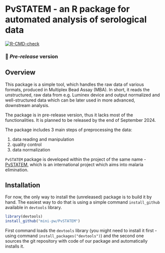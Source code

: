 # PvSTATEM - an R package for automated analysis of serological data

<!-- badges: start -->
[![R-CMD-check](https://github.com/ZetrextJG/PvSTATEM/actions/workflows/R-CMD-check.yaml/badge.svg)](https://github.com/ZetrextJG/PvSTATEM/actions/workflows/R-CMD-check.yaml)
<!-- badges: end -->

### 🔴 *Pre-release* version



## Overview

This package is a simple tool, which handles the raw data of various formats, produced in Multiplex Bead Assay (MBA). In short, it reads the unstructured, raw data from e.g. Luminex device and output normalized and well-structured data which can be later used in more advanced, downstream analysis.

The package is in pre-release version, thus it lacks most of the functionalities. It is planned to be released by the end of September 2024.

The package includes 3 main steps of preprocessing the data:

1.  data reading and manipulation
2.  quality control
3.  data normalization

`PvSTATEM` package is developed within the project of the same name - [PvSTATEM](https://www.pvstatem.eu/), which is an international project which aims into malaria elimination.

## Installation

For now, the only way to install the (unreleased) package is to build it by hand. The easiest way to do that is using a simple command `install_github` available in `devtools` library.

``` r
library(devtools)
install_github("mini-pw/PvSTATEM")
```

First command loads the `devtools` library (you might need to install it first - using command `install_packages("devtools")`) and the second one sources the git repository with code of our package and automatically installs it.
